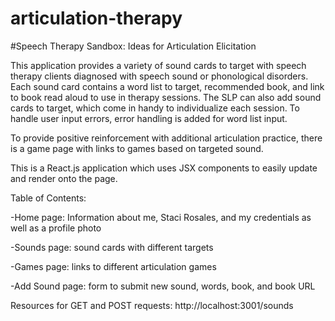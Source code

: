 # articulation-therapy
#Speech Therapy Sandbox: Ideas for Articulation Elicitation

This application provides a variety of sound cards to target with speech therapy clients diagnosed with 
speech sound or phonological disorders. Each sound card contains a word list to target, recommended
book, and link to book read aloud to use in therapy sessions. The SLP can also add sound cards to target, 
which come in handy to individualize each session. To handle user input errors, error handling is added 
for word list input. 

To provide positive reinforcement with additional articulation practice, there is a game page with
links to games based on targeted sound. 

This is a React.js application which uses JSX components to easily update and render onto the page.

Table of Contents:

-Home page: Information about me, Staci Rosales, and my credentials as well as a profile photo

-Sounds page: sound cards with different targets

-Games page: links to different articulation games

-Add Sound page: form to submit new sound, words, book, and book URL

Resources for GET and POST requests:
http://localhost:3001/sounds

